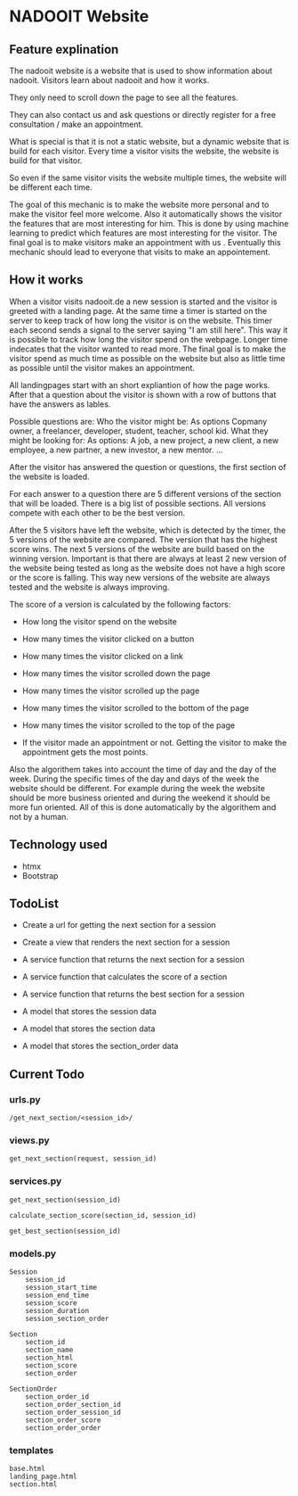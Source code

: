 # NADOOIT Website

## Feature explination

The nadooit website is a website that is used to show information about nadooit.
Visitors learn about nadooit and how it works.

They only need to scroll down the page to see all the features.

They can also contact us and ask questions or directly register for a free consultation / make an appointment.

What is special is that it is not a static website, but a dynamic website that is build for each visitor.
Every time a visitor visits the website, the website is build for that visitor.

So even if the same visitor visits the website multiple times, the website will be different each time.

The goal of this mechanic is to make the website more personal and to make the visitor feel more welcome.
Also it automatically shows the visitor the features that are most interesting for him.
This is done by using machine learning to predict which features are most interesting for the visitor.
The final goal is to make visitors make an appointment with us
.
Eventually this mechanic should lead to everyone that visits to make an appointement.

## How it works

When a visitor visits nadooit.de a new session is started and the visitor is greeted with a landing page.
At the same time a timer is started on the server to keep track of how long the visitor is on the website.
This timer each second sends a signal to the server saying "I am still here".
This way it is possible to track how long the visitor spend on the webpage.
Longer time indecates that the visitor wanted to read more.
The final goal is to make the visitor spend as much time as possible on the website
but also as little time as possible until the visitor makes an appointment.

All landingpages start with an short expliantion of how the page works.
After that a question about the visitor is shown with a row of buttons that have the answers as lables.

Possible questions are:
Who the visitor might be: As options Copmany owner, a freelancer, developer, student, teacher, school kid.
What they might be looking for: As options: A job, a new project, a new client, a new employee, a new partner, a new investor, a new mentor.
...

After the visitor has answered the question or questions, the first section of the website is loaded.

For each answer to a question there are 5 different versions of the section that will be loaded.
There is a big list of possible sections.
All versions compete with each other to be the best version.

After the 5 visitors have left the website, which is detected by the timer, the 5 versions of the website are compared.
The version that has the highest score wins.
The next 5 versions of the website are build based on the winning version.
Important is that there are always at least 2 new version of the website being tested as long as the website does not have a high score or the score is falling.
This way new versions of the website are always tested and the website is always improving.

The score of a version is calculated by the following factors:

- How long the visitor spend on the website
- How many times the visitor clicked on a button
- How many times the visitor clicked on a link
- How many times the visitor scrolled down the page
- How many times the visitor scrolled up the page
- How many times the visitor scrolled to the bottom of the page
- How many times the visitor scrolled to the top of the page

- If the visitor made an appointment or not. Getting the visitor to make the appointment gets the most points.

Also the algorithem takes into account the time of day and the day of the week.
During the specific times of the day and days of the week the website should be different.
For example during the week the website should be more business oriented and during the weekend it should be more fun oriented.
All of this is done automatically by the algorithem and not by a human.

## Technology used

- htmx
- Bootstrap

## TodoList

- Create a url for getting the next section for a session
- Create a view that renders the next section for a session
- A service function that returns the next section for a session
- A service function that calculates the score of a section
- A service function that returns the best section for a session

- A model that stores the session data
- A model that stores the section data
- A model that stores the section_order data

## Current Todo

### urls.py

    /get_next_section/<session_id>/

### views.py

    get_next_section(request, session_id)

### services.py

    get_next_section(session_id)

    calculate_section_score(section_id, session_id)

    get_best_section(session_id)

### models.py

    Session
        session_id
        session_start_time
        session_end_time
        session_score
        session_duration
        session_section_order
    
    Section
        section_id
        section_name
        section_html
        section_score
        section_order
    
    SectionOrder
        section_order_id
        section_order_section_id
        section_order_session_id
        section_order_score
        section_order_order

### templates

    base.html
    landing_page.html
    section.html
